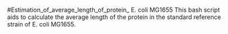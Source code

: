 #Estimation_of_average_length_of_protein_ E. coli MG1655
This bash script aids to calculate the average length of the protein in the standard reference strain of E. coli MG1655.
